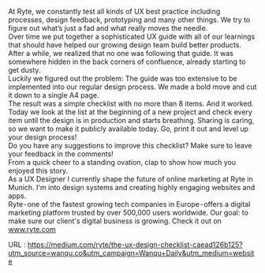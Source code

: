   At Ryte, we constantly test all kinds of UX best practice including processes, design feedback, prototyping and many other things. We try to figure out what’s just a fad and what really moves the needle.  
    Over time we put together a sophisticated UX guide with all of our learnings that should have helped our growing design team build better products. After a while, we realized that no one was following that guide. It was somewhere hidden in the back corners of confluence, already starting to get dusty.  
    Luckily we figured out the problem: The guide was too extensive to be implemented into our regular design process. We made a bold move and cut it down to a single A4 page.  
    The result was a simple checklist with no more than 8 items. And it worked. Today we look at the list at the beginning of a new project and check every item until the design is in production and starts breathing. Sharing is caring, so we want to make it publicly available today. Go, print it out and level up your design process!  
    Do you have any suggestions to improve this checklist? Make sure to leave your feedback in the comments!  
    From a quick cheer to a standing ovation, clap to show how much you enjoyed this story.  
    As a UX Designer I currently shape the future of online marketing at Ryte in Munich. I'm into design systems and creating highly engaging websites and apps.  
    Ryte - one of the fastest growing tech companies in Europe - offers a digital marketing platform trusted by over 500,000 users worldwide. Our goal: to make sure our client's digital business is growing. Check it out on www.ryte.com  
    
  URL : https://medium.com/ryte/the-ux-design-checklist-caead126b125?utm_source=wanqu.co&utm_campaign=Wanqu+Daily&utm_medium=website